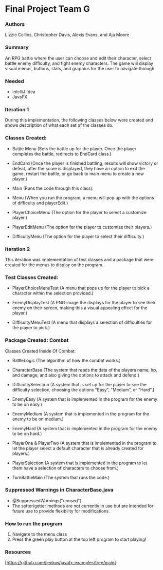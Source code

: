 # Final Project Team G

### Authors
Lizzie Collins, Christopher Davis, Alexis Evans, and Aja Moore

### Summary
An RPG battle where the user can choose and edit their character, select battle enemy difficulty, and fight enemy characters. The game will display visual menus, buttons, stats, and graphics for the user to navigate through. 

### Needed
- IntelliJ Idea
- JavaFX

### Iteration 1
During this implementation, the following classes below were created and shows description of what each set of the classes do.


### Classes Created: 
- <p> Battle Menu (Sets the battle up for the player. Once the player completes the battle, redirects to EndCard class.) <br>

- <p> EndCard (Once the player is finished battling, results will show victory or defeat, after the score is displayed, they have an option to exit the game, restart the battle, or go back to main menu to create a new player.) <br>

- <p> Main (Runs the code through this class). <br>

- <p> Menu (When you run the program, a menu will pop up with the options of difficulty and playerEdit.) <br>

- <p> PlayerChoiceMenu (The option for the player to select a customize player.) <br>

- <p> PlayerEditMenu (The option for the player to customize their players.) <br>

- <p> DifficultyMenu (The option for the player to select their difficulty.) <br>


### Iteration 2
This iteration was implementation of test classes and a package that were created for the menus to display on the program. 

### Test Classes Created: 
- <p> PlayerChoiceMenuTest (A menu that pops up for the player to pick a character within the selection provided.) <br>

- <p> EnemyDisplayTest (A PNG image the displays for the player to see their enemy on their screen, making this a visual appealing effect for the player.) <br>

- <p> DifficultyMenuTest (A menu that displays a selection of difficulties for the player to pick.) <br>

### Package Created: Combat
<p> Classes Created Inside Of Combat:
  
- <p> BattleLogic (The algorithm of how the combat works.) <br>
  
- <p> CharacterBase (The system that reads the data of the players name, hp, and damage; and also giving the options to attack and defend.) <br>

- <p> DifficultySelection (A system that is set up for the player to see the difficulty selection, choosing the options "Easy", "Medium", or "Hard".) <br>

- <p> EnemyEasy (A system that is implemented in the program for the enemy to be on easy.) <br>

- <p> EnemyMedium (A system that is implemented in the program for the enemy to be on medium.) <br>

- <p> EnemyHard (A system that is implemented in the program for the enemy to be on hard.) <br>

- <p> PlayerOne & PlayerTwo (A system that is implemented in the program to let the player select a default character that is already created for players.) <br>

- <p> PlayerSelection (A system that is implemented in the program to let them have a selection of characters to choose from.) <br>

- <p> TurnBattleMain (The system that runs the code.) <br> 

### Suppressed Warnings in CharacterBase.java
- @SuppressedWarnings("unused")
- The setter/getter methods are not currently in use but are intended for future use to provide flexibility for modifications.

### How to run the program 
1. Navigate to the menu class
2. Press the green play button at the top left program to start playing!


### Resources
[https://github.com/jjenkov/javafx-examples/tree/main]
